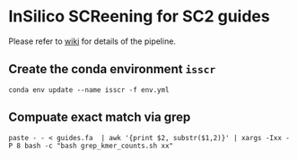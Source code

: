 # InSilico SCReening for SC2 guides

Please refer to [wiki](https://github.com/czbiohub/sc2-guide-InSilicoSCR/wiki/InSilicoSCR) for details of the pipeline.


## Create the conda environment `isscr`

```
conda env update --name isscr -f env.yml
```

## Compuate exact match via grep

```
paste - - < guides.fa  | awk '{print $2, substr($1,2)}' | xargs -Ixx -P 8 bash -c "bash grep_kmer_counts.sh xx"
```
